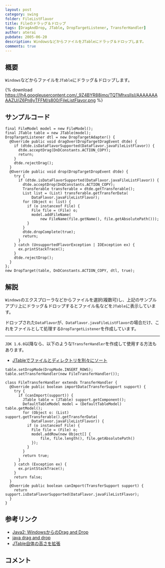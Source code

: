 ```yaml
---
layout: post
category: swing
folder: FileListFlavor
title: Fileのドラッグ＆ドロップ
tags: [DragAndDrop, JTable, DropTargetListener, TransferHandler]
author: aterai
pubdate: 2005-06-20
description: WindowsなどからファイルをJTableにドラッグ＆ドロップします。
comments: true
---
```

## 概要
`Windows`などからファイルを`JTable`にドラッグ＆ドロップします。

{% download https://lh4.googleusercontent.com/_9Z4BYR88imo/TQTMhxsIIsI/AAAAAAAAAZU/iZ6Pn8yTFFM/s800/FileListFlavor.png %}

## サンプルコード
<pre class="prettyprint"><code>final FileModel model = new FileModel();
final JTable table = new JTable(model);
DropTargetListener dtl = new DropTargetAdapter() {
  @Override public void dragOver(DropTargetDragEvent dtde) {
    if (dtde.isDataFlavorSupported(DataFlavor.javaFileListFlavor)) {
      dtde.acceptDrag(DnDConstants.ACTION_COPY);
      return;
    }
    dtde.rejectDrag();
  }
  @Override public void drop(DropTargetDropEvent dtde) {
    try {
      if (dtde.isDataFlavorSupported(DataFlavor.javaFileListFlavor)) {
        dtde.acceptDrop(DnDConstants.ACTION_COPY);
        Transferable transferable = dtde.getTransferable();
        List list = (List) transferable.getTransferData(
            DataFlavor.javaFileListFlavor);
        for (Object o: list) {
          if (o instanceof File) {
            File file = (File) o;
            model.addFileName(
                new FileName(file.getName(), file.getAbsolutePath()));
          }
        }
        dtde.dropComplete(true);
        return;
      }
    } catch (UnsupportedFlavorException | IOException ex) {
      ex.printStackTrace();
    }
    dtde.rejectDrop();
  }
};
new DropTarget(table, DnDConstants.ACTION_COPY, dtl, true);
</code></pre>

## 解説
`Windows`のエクスプローラなどからファイルを選択(複数可)し、上記のサンプルアプリ上にドラッグ＆ドロップするとファイル名などを`JTable`に表示しています。

ドロップされた`DataFlavor`が、`DataFlavor.javaFileListFlavor`の場合だけ、これをファイルとして処理する`DropTargetListener`を作成しています。

- - - -
`JDK 1.6.0`以降なら、以下のような`TransferHandler`を作成して使用する方法もあります。

- [JTableでファイルとディレクトリを別々にソート](http://ateraimemo.com/Swing/FileDirectoryComparator.html)

<!-- dummy comment line for breaking list -->

<pre class="prettyprint"><code>table.setDropMode(DropMode.INSERT_ROWS);
table.setTransferHandler(new FileTransferHandler());
</code></pre>

<pre class="prettyprint"><code>class FileTransferHandler extends TransferHandler {
  @Override public boolean importData(TransferSupport support) {
    try {
      if (canImport(support)) {
        JTable table = (JTable) support.getComponent();
        DefaultTableModel model = (DefaultTableModel) table.getModel();
        for (Object o: (List) support.getTransferable().getTransferData(
            DataFlavor.javaFileListFlavor)) {
          if (o instanceof File) {
            File file = (File) o;
            model.addRow(new Object[] {
                file, file.length(), file.getAbsolutePath()
            });
          }
        }
        return true;
      }
    } catch (Exception ex) {
      ex.printStackTrace();
    }
    return false;
  }
  @Override public boolean canImport(TransferSupport support) {
    return support.isDataFlavorSupported(DataFlavor.javaFileListFlavor);
  }
}
</code></pre>

## 参考リンク
- [Java2: WindowsからのDrag and Drop](http://www5.big.or.jp/~tera/Labo/Java2/j2dnd.html)
- [java drag and drop](http://www.ne.jp/asahi/j.nihei/personal/linuxDragDrop.html)
- [JTable自体の高さを拡張](http://ateraimemo.com/Swing/FillsViewportHeight.html)

<!-- dummy comment line for breaking list -->

## コメント

